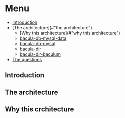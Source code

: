 # Menu


- [Introduction](#introduction)
- [The architecture](#"the architecture")
   - [Why this architecture](#"why this architecture")
   - [bacula-db-mysql-data](/docs/bacula-db-mysql-data.md)
   - [bacula-db-mysql](/docs/bacula-db-mysql.md)
   - [bacula-dir](/docs/bacula-dir.md)
   - [bacula-dir-baculum](/docs/bacula-dir-baculum.md)
- [The questions](/docs/questions.md)

<a name="introduction"></a>    
## Introduction

<a name="the architecture"></a>
## The architecture

<a name="why this architecture"></a>
## Why this crchitecture

